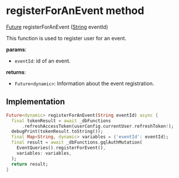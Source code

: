 


# registerForAnEvent method








[Future](https://api.flutter.dev/flutter/dart-async/Future-class.html) registerForAnEvent
([String](https://api.flutter.dev/flutter/dart-core/String-class.html) eventId)





<p>This function is used to register user for an event.</p>
<p><strong>params</strong>:</p>
<ul>
<li><code>eventId</code>: id of an event.</li>
</ul>
<p><strong>returns</strong>:</p>
<ul>
<li><code>Future&lt;dynamic&gt;</code>: Information about the event registration.</li>
</ul>



## Implementation

```dart
Future<dynamic> registerForAnEvent(String eventId) async {
  final tokenResult = await _dbFunctions
      .refreshAccessToken(userConfig.currentUser.refreshToken!);
  debugPrint(tokenResult.toString());
  final Map<String, dynamic> variables = {'eventId': eventId};
  final result = await _dbFunctions.gqlAuthMutation(
    EventQueries().registerForEvent(),
    variables: variables,
  );
  return result;
}
```







